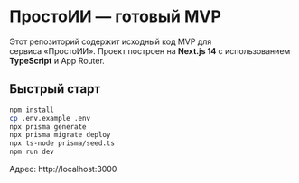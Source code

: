 # ПростоИИ — готовый MVP

Этот репозиторий содержит исходный код MVP для сервиса «ПростоИИ». Проект построен на **Next.js 14** с использованием **TypeScript** и App Router.

## Быстрый старт

```bash
npm install
cp .env.example .env
npx prisma generate
npx prisma migrate deploy
npx ts-node prisma/seed.ts
npm run dev
```

Адрес: http://localhost:3000

